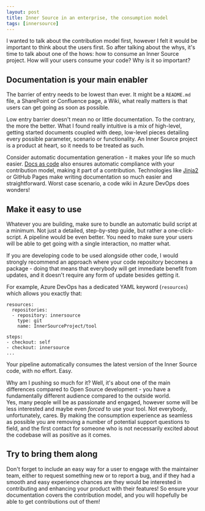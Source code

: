```yaml
---
layout: post
title: Inner Source in an enterprise, the consumption model
tags: [innersource]
---
```

I wanted to talk about the contribution model first, however I felt it would be important to think about the users first. So after talking about the whys, it's time to talk about one of the hows: how to consume an Inner Source project. How will your users consume your code? Why is it so important?

## Documentation is your main enabler

The barrier of entry needs to be lowest than ever. It might be a `README.md` file, a SharePoint or Confluence page, a Wiki, what really matters is that users can get going as soon as possible.

Low entry barrier doesn't mean no or little documentation. To the contrary, the more the better. What I found really intuitive is a mix of high-level, getting started documents coupled with deep, low-level pieces detailing every possible parameter, scenario or functionality. An Inner Source project is a product at heart, so it needs to be treated as such.

Consider automatic documentation generation - it makes your life so much easier. [Docs as code](https://www.writethedocs.org/guide/docs-as-code/) also ensures automatic compliance with your contribution model, making it part of a contribution. Technologies like [Jinja2](https://jinja.palletsprojects.com/en/3.1.x/) or GitHub Pages make writing documentation so much easier and straightforward. Worst case scenario, a code wiki in Azure DevOps does wonders!

## Make it easy to use
Whatever you are building, make sure to bundle an automatic build script at a minimum. Not just a detailed, step-by-step guide, but rather a one-click-script. A pipeline would be even better. You need to make sure your users will be able to get going with a single interaction, no matter what.

If you are developing code to be used alongside other code, I would strongly recommend an approach where your code repository becomes a package - doing that means that everybody will get immediate benefit from updates, and it doesn't require any form of update besides getting it. 

For example, Azure DevOps has a dedicated YAML keyword (`resources`) which allows you exactly that:

```
resources:
  repositories:
  - repository: innersource
    type: git
    name: InnerSourceProject/tool

steps:
- checkout: self
- checkout: innersource
...
```
Your pipeline automatically consumes the latest version of the Inner Source code, with no effort. Easy.

Why am I pushing so much for it? Well, it's about one of the main differences compared to Open Source development - you have a fundamentally different audience compared to the outside world.  
Yes, many people will be as passionate and engaged, however some will be less interested and maybe even _forced_ to use your tool.  Not everybody, unfortunately, cares. By making the consumption experience as seamless as possible you are removing a number of potential support questions to field, and the first contact for someone who is not necessarily excited about the codebase will as positive as it comes.

## Try to bring them along
Don't forget to include an easy way for a user to engage with the maintainer team, either to request something new or to report a bug, and if they had a smooth and easy experience chances are they would be interested in contributing and enhancing your product with their features! So ensure your documentation covers the contribution model, and you will hopefully be able to get contributions out of them!  

